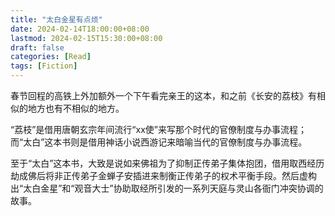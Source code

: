 ```yaml
---
title: "太白金星有点烦"
date: 2024-02-14T18:00:00+08:00
lastmod: 2024-02-15T15:30:00+08:00
draft: false
categories: [Read]
tags: [Fiction]
---
```


春节回程的高铁上外加额外一个下午看完亲王的这本，和之前《长安的荔枝》有相似的地方也有不相似的地方。

“荔枝”是借用唐朝玄宗年间流行“xx使”来写那个时代的官僚制度与办事流程；而“太白”这本书则是借用神话小说西游记来暗喻当代的官僚制度与办事流程。

至于“太白”这本书，大致是说如来佛祖为了抑制正传弟子集体抱团，借用取西经历劫成佛后将非正传弟子金蝉子安插进来制衡正传弟子的权术平衡手段。然后虚构出“太白金星”和“观音大士”协助取经所引发的一系列天庭与灵山各衙门冲突协调的故事。
